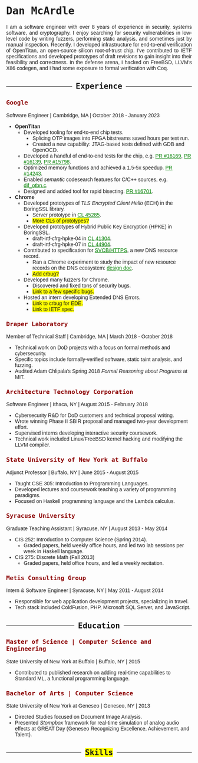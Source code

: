 <style>
body {
    font-family: sans-serif;
    padding: 5em;
    width: 50em;
}
h1,h2,h3 {
    font-family: monospace;
}

/* Fancy horizontal line over h2 */
h2 {
    display: flex;
    flex-direction: row;
}
h2:before, h2:after {
    content: "";
    flex: 1 1;
    border-bottom: 1px solid;
    margin: auto;
}
h2:before {
    margin-right: 10px;
}
h2:after {
    margin-left: 10px;
}

h3 {
    font-weight: bold;
    color: darkred;
}
a {
    color: green;
}
todo {
    background-color: yellow;
}
.justify {
    text-align: justify;
}
</style>

<title>Dan McArdle</title>

# Dan McArdle

<div class="justify">
I am a software engineer with over 8 years of experience in security, systems software, and cryptography.
I enjoy searching for security vulnerabilities in low-level code by writing fuzzers, performing static analysis, and sometimes just by manual inspection.
Recently, I developed infrastructure for end-to-end verification of OpenTitan, an open-source silicon root-of-trust chip.
I've contributed to IETF specifications and developed prototypes of draft revisions to gain insight into their feasibility and correctness.
In the defense arena, I hacked on FreeBSD, LLVM's X86 codegen, and I had some exposure to formal verification with Coq.
</div>

## Experience

### Google

Software Engineer | Cambridge, MA | October 2018 - January 2023

* **OpenTitan**
    * Developed tooling for end-to-end chip tests.
        * Splicing OTP images into FPGA bitstreams saved hours per test run.
        * Created a new capability: JTAG-based tests defined with GDB and OpenOCD.
    * Developed a handful of end-to-end tests for the chip, e.g. [PR #16169](https://github.com/lowRISC/opentitan/pull/16169), [PR #16139](https://github.com/lowRISC/opentitan/pull/16139), [PR #15798](https://github.com/lowRISC/opentitan/pull/15798).
    * Optimized memory functions and achieved a 1.5-5x speedup. [PR #14243](https://github.com/lowRISC/opentitan/pull/14243).
    * Enabled *semantic* codesearch features for C/C++ sources, e.g. [dif_otbn.c](https://cs.opensource.google/opentitan/opentitan/+/master:sw/device/lib/dif/dif_otbn.c).
    * Designed and added tool for rapid bisecting. [PR #16701](https://github.com/lowRISC/opentitan/pull/16701).
* **Chrome**
    * Developed prototypes of *TLS Encrypted Client Hello* (ECH) in the BoringSSL library.
        * Server prototype in [CL 45285](https://boringssl-review.googlesource.com/c/boringssl/+/45285).
        * <todo>More CLs of prototypes?</todo>
    * Developed prototypes of Hybrid Public Key Encryption (HPKE) in BoringSSL.
        * draft-irtf-cfrg-hpke-04 in [CL 41304](https://boringssl-review.googlesource.com/c/boringssl/+/41304).
        * draft-irtf-cfrg-hpke-07 in [CL 44904](https://boringssl-review.googlesource.com/c/boringssl/+/44904).
    * Contributed to specification for [SVCB/HTTPS](https://datatracker.ietf.org/doc/draft-ietf-dnsop-svcb-https/), a new DNS resource record.
        * Ran a Chrome experiment to study the impact of new resource records on the DNS ecosystem: [design doc](https://docs.google.com/document/d/14eCqVyT_3MSj7ydqNFl1Yl0yg1fs6g24qmYUUdi5V-k/edit?usp=sharing).
        * <todo>Add crbug?</todo>
    * Developed many fuzzers for Chrome.
        * Discovered and fixed tons of security bugs.
        * <todo>Link to a few specific bugs.</todo>
    * Hosted an intern developing Extended DNS Errors.
        * <todo>Link to crbug for EDE.</todo>
        * <todo>Link to IETF spec.</todo>

### Draper Laboratory

Member of Technical Staff | Cambridge, MA | March 2018 - October 2018

* Technical work on DoD projects with a focus on formal methods and cybersecurity.
* Specific topics include formally-verified software, static taint analysis, and fuzzing.
* Audited Adam Chlipala's Spring 2018 *Formal Reasoning about Programs* at MIT.

### Architecture Technology Corporation

Software Engineer | Ithaca, NY | August 2015 - February 2018

* Cybersecurity R&D for DoD customers and technical proposal writing.
* Wrote winning Phase II SBIR proposal and managed two-year development effort.
* Supervised interns developing interactive security coursework.
* Technical work included Linux/FreeBSD kernel hacking and modifying the LLVM compiler.

### State University of New York at Buffalo

Adjunct Professor | Buffalo, NY | June 2015 - August 2015

* Taught CSE 305: Introduction to Programming Languages.
* Developed lectures and coursework teaching a variety of programming paradigms.
* Focused on Haskell programming language and the Lambda calculus.

### Syracuse University

Graduate Teaching Assistant | Syracuse, NY | August 2013 - May 2014

* CIS 252: Introduction to Computer Science (Spring 2014).
    * Graded papers, held weekly office hours, and led two lab sessions per week in Haskell language.
* CIS 275: Discrete Math (Fall 2013)
    * Graded papers, held office hours, and led a weekly recitation.

### Metis Consulting Group

Intern & Software Engineer | Syracuse, NY | May 2011 - August 2014

* Responsible for web application development projects, specializing in travel.
* Tech stack included ColdFusion, PHP, Microsoft SQL Server, and JavaScript.

<!-- SUNY Geneseo -->

## Education

### Master of Science | Computer Science and Engineering

State University of New York at Buffalo | Buffalo, NY | 2015

* Contributed to published research on adding real-time capabilities to Standard ML, a functional programming language.

### Bachelor of Arts | Computer Science

State University of New York at Geneseo | Geneseo, NY | 2013

* Directed Studies focused on Document Image Analysis.
* Presented *Stompbox* framework for real-time simulation of analog audio effects at GREAT Day (Geneseo Recognizing Excellence, Achievement, and Talent).


## <todo>Skills</todo>
